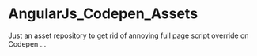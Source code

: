 AngularJs_Codepen_Assets
========================

Just an asset repository to get rid of annoying full page script override
on Codepen ...
